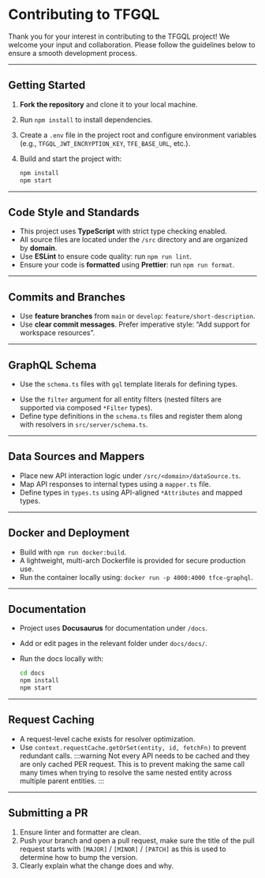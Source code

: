 # Contributing to TFGQL

Thank you for your interest in contributing to the TFGQL project! We welcome your input and collaboration. Please follow the guidelines below to ensure a smooth development process.

---

## Getting Started

1. **Fork the repository** and clone it to your local machine.
2. Run `npm install` to install dependencies.
3. Create a `.env` file in the project root and configure environment variables (e.g., `TFGQL_JWT_ENCRYPTION_KEY`, `TFE_BASE_URL`, etc.).
4. Build and start the project with:

   ```bash
   npm install
   npm start
   ```

---

## Code Style and Standards

- This project uses **TypeScript** with strict type checking enabled.
- All source files are located under the `/src` directory and are organized by **domain**.
- Use **ESLint** to ensure code quality: run `npm run lint`.
- Ensure your code is **formatted** using **Prettier**: run `npm run format`.

---

## Commits and Branches

- Use **feature branches** from `main` or `develop`: `feature/short-description`.
- Use **clear commit messages**. Prefer imperative style: “Add support for workspace resources”.

---

## GraphQL Schema

- Use the `schema.ts` files with `gql` template literals for defining types.
* Use the `filter` argument for all entity filters (nested filters are supported via composed `*Filter` types).
* Define type definitions in the `schema.ts` files and register them along with resolvers in `src/server/schema.ts`.

---

## Data Sources and Mappers

- Place new API interaction logic under `/src/<domain>/dataSource.ts`.
- Map API responses to internal types using a `mapper.ts` file.
- Define types in `types.ts` using API-aligned `*Attributes` and mapped types.

---

## Docker and Deployment

- Build with `npm run docker:build`.
- A lightweight, multi-arch Dockerfile is provided for secure production use.
- Run the container locally using: `docker run -p 4000:4000 tfce-graphql`.

---

## Documentation

* Project uses **Docusaurus** for documentation under `/docs`.
* Add or edit pages in the relevant folder under `docs/docs/`.
* Run the docs locally with:

  ```bash
  cd docs
  npm install
  npm start
  ```

---

## Request Caching

- A request-level cache exists for resolver optimization.
- Use `context.requestCache.getOrSet(entity, id, fetchFn)` to prevent redundant calls.
:::warning
Not every API needs to be cached and they are only cached PER request.  This is to prevent making the same
call many times when trying to resolve the same nested entity across multiple parent entities.
:::

---

## Submitting a PR

1. Ensure linter and formatter are clean.
2. Push your branch and open a pull request, make sure the title of the pull request starts with `[MAJOR]` / `[MINOR]` / `[PATCH]` as this is used to determine how to bump the version.
3. Clearly explain what the change does and why.

